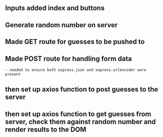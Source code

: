 ## Inputs added index and buttons

## Generate random number on server

## Made GET route for guesses to be pushed to

## Made POST route for handling form data
    - needed to ensure both express.json and express.urlencoder were present

## then set up axios function to post guesses to the server

## then set up axios function to get guesses from server, check them against random number and render results to the DOM


